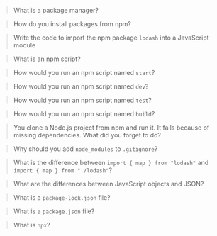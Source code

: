 > What is a package manager?

> How do you install packages from npm?

> Write the code to import the npm package `lodash` into a JavaScript module

> What is an npm script?

> How would you run an npm script named `start`?

> How would you run an npm script named `dev`?

> How would you run an npm script named `test`?

> How would you run an npm script named `build`?

> You clone a Node.js project from npm and run it. It fails because of missing dependencies. What did you forget to do?

> Why should you add `node_modules` to `.gitignore`?

> What is the difference between `import { map } from "lodash"` and `import { map } from "./lodash"`?

> What are the differences between JavaScript objects and JSON?

> What is a `package-lock.json` file?

> What is a `package.json` file?

> What is `npx`?

